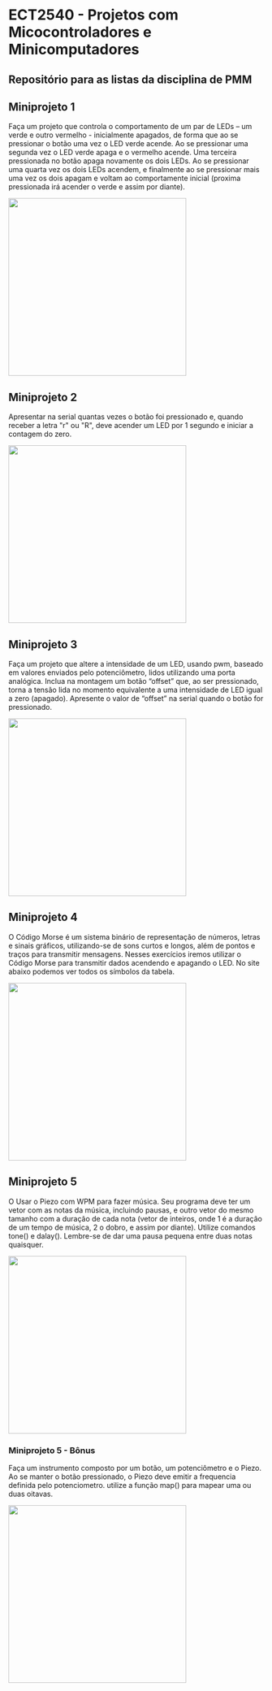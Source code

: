# ECT2540 - Projetos com Micocontroladores e Minicomputadores

## Repositório para as listas da disciplina de PMM
## Miniprojeto 1
 Faça um projeto que controla o comportamento de um par de LEDs – um verde e outro vermelho - inicialmente apagados, de forma que ao se pressionar o botão uma vez o LED verde acende. Ao se pressionar uma segunda vez o LED verde apaga e o vermelho acende. Uma terceira pressionada no botão apaga novamente os dois LEDs. Ao se pressionar uma quarta vez os dois LEDs acendem, e finalmente ao se pressionar mais uma vez os dois apagam e voltam ao comportamente inicial (proxima pressionada irá acender o verde e assim por diante).

<img src="imagens/miniprojeto1.png" width="350" height="350">

## Miniprojeto 2
Apresentar	na	serial	quantas	vezes	o	botão	foi	pressionado	e,	quando	receber	a	letra	"r"	ou	"R",	deve	acender	um	LED	por	1	segundo	e	iniciar	a	contagem	do	zero.

<img src="imagens/miniprojeto1.png" width="350" height="350">

## Miniprojeto 3 
Faça um projeto que altere a intensidade de um LED, usando pwm, baseado em valores enviados pelo potenciômetro, lidos utilizando uma porta analógica. Inclua na montagem um botão “offset” que, ao ser pressionado, torna a tensão lida no momento equivalente a uma intensidade de LED igual a zero (apagado). Apresente o valor de “offset” na serial quando o botão for pressionado.

<img src="imagens/miniprojeto1.png" width="350" height="350">

## Miniprojeto 4
O	Código	Morse	é	um	sistema	binário	de	representação de	números,	letras	e	sinais	gráficos,	utilizando-se	de	sons	curtos	e longos,	além	de	pontos	e	traços	para	transmitir	mensagens.	Nesses	exercícios	iremos	utilizar	o	Código Morse	para	transmitir	dados	acendendo	e	apagando	o	LED.	No	site	abaixo	podemos	ver	todos	os	símbolos	da tabela.	

<img src="imagens/miniprojeto1.png" width="350" height="350">

## Miniprojeto 5
O	Usar o Piezo com WPM para fazer música. Seu programa deve ter um vetor com as notas da música, incluindo pausas, e outro vetor do mesmo tamanho com a duração de cada nota (vetor de inteiros, onde 1 é a duração de um tempo de música, 2 o dobro, e assim por diante). Utilize comandos tone() e dalay(). Lembre-se de dar uma pausa pequena entre duas notas quaisquer.	

<img src="imagens/miniprojeto1.png" width="350" height="350">

### Miniprojeto 5 - Bônus
Faça um instrumento composto por um botão, um potenciômetro e o Piezo. Ao se manter o botão pressionado, o Piezo deve emitir a frequencia definida pelo potenciometro. utilize a função map() para mapear uma ou duas oitavas.	

<img src="imagens/miniprojeto1.png" width="350" height="350">


